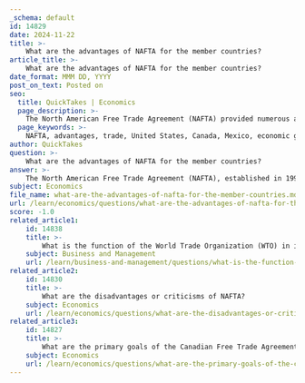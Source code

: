 ```yaml
---
_schema: default
id: 14829
date: 2024-11-22
title: >-
    What are the advantages of NAFTA for the member countries?
article_title: >-
    What are the advantages of NAFTA for the member countries?
date_format: MMM DD, YYYY
post_on_text: Posted on
seo:
  title: QuickTakes | Economics
  page_description: >-
    The North American Free Trade Agreement (NAFTA) provided numerous advantages for the United States, Canada, and Mexico, including increased trade, economic growth, job creation, lower consumer prices, enhanced market access, stronger diplomatic relations, and investment opportunities.
  page_keywords: >-
    NAFTA, advantages, trade, United States, Canada, Mexico, economic growth, job creation, consumer prices, market access, diplomatic relations, investment opportunities
author: QuickTakes
question: >-
    What are the advantages of NAFTA for the member countries?
answer: >-
    The North American Free Trade Agreement (NAFTA), established in 1994, provided several advantages for its member countries: the United States, Canada, and Mexico. Here are the key benefits:\n\n1. **Increased Trade**: NAFTA significantly boosted trade among the member nations by eliminating tariffs and reducing other trade barriers. This led to a quadrupling of trade between the U.S., Canada, and Mexico, facilitating a more integrated North American economy.\n\n2. **Economic Growth**: The agreement contributed to economic growth in all three countries. By 2017, it was estimated that NAFTA had increased real U.S. GDP by approximately 0.5%, equating to an additional $80 billion in economic output. Canada and Mexico also experienced positive economic effects, including increased investment and job creation.\n\n3. **Job Creation in Export-Centered Industries**: NAFTA led to job creation in specific sectors, particularly those focused on exports. Industries that benefited included agriculture, manufacturing, and services that were able to access larger markets without the burden of tariffs.\n\n4. **Lower Consumer Prices**: The elimination of tariffs and trade barriers resulted in reduced prices for many consumer goods, such as food and gas. This made products more affordable for consumers in all three countries.\n\n5. **Enhanced Market Access**: NAFTA allowed firms in member countries to bid on government contracts, creating a level playing field for companies within the agreement's borders. This increased competition and efficiency in various sectors.\n\n6. **Stronger Diplomatic Relations**: The agreement fostered closer diplomatic ties among the three nations, as leaders met more frequently to strategize and collaborate on economic issues. This enhanced cooperation has had broader implications for regional stability and security.\n\n7. **Investment Opportunities**: NAFTA provisions on foreign investment helped to lock in Mexico's economic reforms and increase investor confidence, leading to greater foreign direct investment (FDI) in Mexico.\n\nWhile NAFTA had its advantages, it also faced criticism and challenges, including job losses in certain sectors and increased competition for smaller businesses. However, the overall impact of NAFTA was to create a more interconnected and economically robust North America.
subject: Economics
file_name: what-are-the-advantages-of-nafta-for-the-member-countries.md
url: /learn/economics/questions/what-are-the-advantages-of-nafta-for-the-member-countries
score: -1.0
related_article1:
    id: 14838
    title: >-
        What is the function of the World Trade Organization (WTO) in international trade?
    subject: Business and Management
    url: /learn/business-and-management/questions/what-is-the-function-of-the-world-trade-organization-wto-in-international-trade
related_article2:
    id: 14830
    title: >-
        What are the disadvantages or criticisms of NAFTA?
    subject: Economics
    url: /learn/economics/questions/what-are-the-disadvantages-or-criticisms-of-nafta
related_article3:
    id: 14827
    title: >-
        What are the primary goals of the Canadian Free Trade Agreement (CFTA)?
    subject: Economics
    url: /learn/economics/questions/what-are-the-primary-goals-of-the-canadian-free-trade-agreement-cfta
---
```


&nbsp;